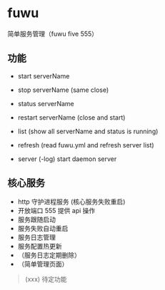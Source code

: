 # fuwu
简单服务管理（fuwu five 555）

## 功能

- start serverName
- stop serverName (same close)
- status serverName
- restart serverName (close and start)
- list (show all serverName and status is running)
- refresh (read fuwu.yml and refresh server list)

- server (-log) start daemon server

## 核心服务

- http 守护进程服务 (核心服务失败重启)
- 开放端口 555 提供 api 操作
- 服务跟随启动
- 服务失败自动重启
- 服务日志管理
- 服务配置热更新
- （服务日志定期删除）
- （简单管理页面）

> (xxx) 待定功能

